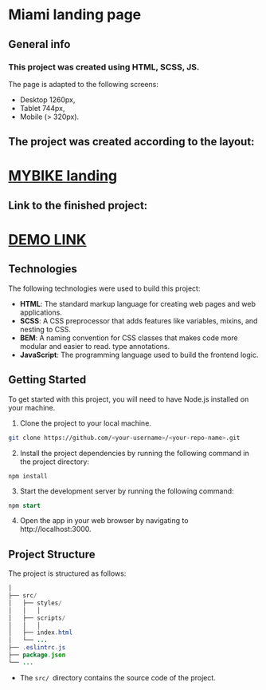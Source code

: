 # Miami landing page

## General info
  ### This project was created using HTML, SCSS, JS.

  The page is adapted to the following screens:
  - Desktop 1260px,
  - Tablet 744px,
  - Mobile (> 320px).

##  The project was created according to the layout:
  # [MYBIKE landing](https://www.figma.com/file/NZQAIydtHo5QkINyGLHNcq/BIKE-New-Version?node-id=0%3A1)

##  Link to the finished project:
  # [DEMO LINK](https://RomanOstrous.github.io/layout_miami/)

## Technologies
  The following technologies were used to build this project:

* **HTML**: The standard markup language for creating web pages and web applications.
* **SCSS**: A CSS preprocessor that adds features like variables, mixins, and nesting to CSS.
* **BEM**: A naming convention for CSS classes that makes code more modular and easier to read.
type annotations.
* **JavaScript**: The programming language used to build the frontend logic.

## Getting Started
To get started with this project, you will need to have Node.js installed on your machine.

1. Clone the project to your local machine.

``` bash
git clone https://github.com/<your-username>/<your-repo-name>.git
```
2. Install the project dependencies by running the following command in the project directory:

```
npm install
```
3. Start the development server by running the following command:

```sql
npm start
```
4. Open the app in your web browser by navigating to http://localhost:3000.

## Project Structure

The project is structured as follows:

```java
│   
├── src/
│   ├── styles/
│   │   │
│   ├── scripts/
│   │   │
│   ├── index.html
│   └── ...
├── .eslintrc.js
├── package.json
└── ...

```
* The `src/ `directory contains the source code of the project.
